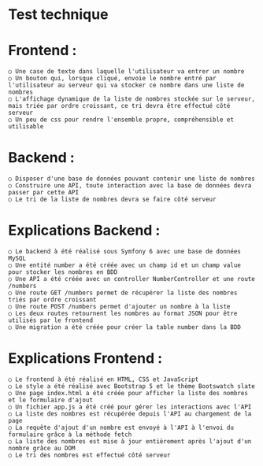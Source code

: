 # Test technique

# Frontend :

    ○ Une case de texte dans laquelle l'utilisateur va entrer un nombre 
    ○ Un bouton qui, lorsque cliqué, envoie le nombre entré par l'utilisateur au serveur qui va stocker ce nombre dans une liste de nombres
    ○ L'affichage dynamique de la liste de nombres stockée sur le serveur, mais triée par ordre croissant, ce tri devra être effectué côté serveur
    ○ Un peu de css pour rendre l'ensemble propre, compréhensible et utilisable

# Backend :

    ○ Disposer d'une base de données pouvant contenir une liste de nombres
    ○ Construire une API, toute interaction avec la base de données devra passer par cette API
    ○ Le tri de la liste de nombres devra se faire côté serveur


# Explications Backend :

    ○ Le backend à été réalisé sous Symfony 6 avec une base de données MySQL
    ○ Une entité number a été créée avec un champ id et un champ value pour stocker les nombres en BDD
    ○ Une API a été créée avec un controller NumberController et une route /numbers
    ○ Une route GET /numbers permet de récupérer la liste des nombres triés par ordre croissant
    ○ Une route POST /numbers permet d'ajouter un nombre à la liste
    ○ Les deux routes retournent les nombres au format JSON pour être utilisés par le frontend
    ○ Une migration a été créée pour créer la table number dans la BDD
    
# Explications Frontend :

    ○ Le frontend à été réalisé en HTML, CSS et JavaScript
    ○ Le style a été réalisé avec Bootstrap 5 et le thème Bootswatch slate
    ○ Une page index.html a été créée pour afficher la liste des nombres et le formulaire d'ajout
    ○ Un fichier app.js a été créé pour gérer les interactions avec l'API
    ○ La liste des nombres est récupérée depuis l'API au chargement de la page
    ○ La requête d'ajout d'un nombre est envoyé à l'API à l'envoi du formulaire grâce à la méthode fetch
    ○ La liste des nombres est mise à jour entièrement après l'ajout d'un nombre grâce au DOM
    ○ Le tri des nombres est effectué côté serveur

